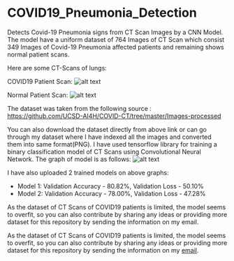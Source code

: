 # COVID19_Pneumonia_Detection
Detects Covid-19 Pneumonia signs from CT Scan Images by a CNN Model. The model have a uniform dataset of 764 Images of CT Scan which consist 349 Images of Covid-19 Pneumonia affected patients and remaining shows normal patient scans.

Here are some CT-Scans of lungs:

COVID19 Patient Scan:
![alt text](https://github.com/aniruddh-1/covid19-detection/covid19_dataset/covid19/168.png "CT Scan1")

Normal Patient Scan:
![alt text](https://github.com/aniruddh-1/covid19-detection/covid19_dataset/normal/80.png "CT Scan2")

The dataset was taken from the following source : https://github.com/UCSD-AI4H/COVID-CT/tree/master/Images-processed

You can also download the dataset directly from above link or can go through my dataset where I have indexed all the images and converted them into same format(PNG).
I have used tensorflow library for training a binary classification model of CT Scans using Convolutional Neural Network. The graph of model is as follows:
![alt text](https://github.com/aniruddh-1/covid19-detection/covid19_dataset/tensorboard_logs/cnn_architecture.png "CNN")

I have also uploaded 2 trained models on above graphs:
* Model 1: Validation Accuracy - 80.82%, Validation Loss - 50.10%
* Model 2: Validation Accuracy - 78.00%, Validation Loss - 47.28%

As the dataset of CT Scans of COVID19 patients is limited, the model seems to overfit, so you can also contribute by sharing any ideas or providing more dataset for this repository by sending the information on my email.

As the dataset of CT Scans of COVID19 patients is limited, the model seems to overfit, so you can also contribute by sharing any ideas or providing more dataset for this repository by sending the information on my [email](https://github.com/aniruddh-1).
